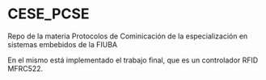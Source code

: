 # CESE_PCSE
Repo de la materia Protocolos de Cominicación de la especialización en sistemas embebidos de la FIUBA

En el mismo está implementado el trabajo final, que es un controlador RFID MFRC522.
